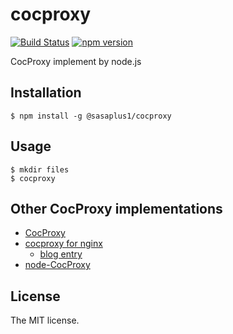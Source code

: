 # cocproxy

[![Build Status](https://travis-ci.org/sasaplus1/cocproxy.svg?branch=master)](https://travis-ci.org/sasaplus1/cocproxy)
[![npm version](https://badge.fury.io/js/%40sasaplus1%2Fcocproxy.svg)](https://badge.fury.io/js/%40sasaplus1%2Fcocproxy)

CocProxy implement by node.js

## Installation

```console
$ npm install -g @sasaplus1/cocproxy
```

## Usage

```console
$ mkdir files
$ cocproxy
```

## Other CocProxy implementations

- [CocProxy](http://coderepos.org/share/wiki/CocProxy)
- [cocproxy for nginx](https://gist.github.com/hotchpotch/990354)
  - [blog entry](http://subtech.g.hatena.ne.jp/secondlife/20110525/1306299472)
- [node-CocProxy](https://github.com/azu/node-cocproxy)

## License

The MIT license.
